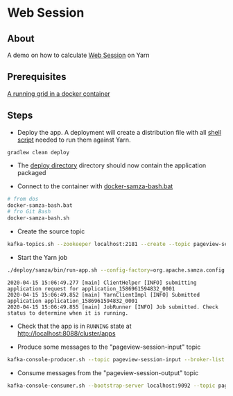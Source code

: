 # Web Session

## About

A demo on how to calculate [Web Session](https://gerardnico.com/marketing/analytics/session) on Yarn


## Prerequisites

[A running grid in a docker container](samza-grid-docker.md)

## Steps

  * Deploy the app. A deployment will create a distribution file with all [shell script](https://github.com/apache/samza/tree/master/samza-shell/src/main/bash) needed to run them against Yarn.

```dos
gradlew clean deploy 
```
  * The [deploy directory](../deploy) directory should now contain the application packaged
  
  * Connect to the container with [docker-samza-bash.bat](../docker-samza-bash.bat)

```bash
# from dos
docker-samza-bash.bat
# fro Git Bash
docker-samza-bash.sh
```

  * Create the source topic

```bash
kafka-topics.sh --zookeeper localhost:2181 --create --topic pageview-session-input --partitions 2 --replication-factor 1
```

  * Start the Yarn job

```bash
./deploy/samza/bin/run-app.sh --config-factory=org.apache.samza.config.factories.PropertiesConfigFactory --config-path=file://$PWD/deploy/samza/config/yarn-session-window-example.properties
```
```text
2020-04-15 15:06:49.277 [main] ClientHelper [INFO] submitting application request for application_1586961594832_0001
2020-04-15 15:06:49.852 [main] YarnClientImpl [INFO] Submitted application application_1586961594832_0001
2020-04-15 15:06:49.855 [main] JobRunner [INFO] Job submitted. Check status to determine when it is running.
```

  * Check that the app is in `RUNNING` state at [http://localhost:8088/cluster/apps](http://localhost:8088/cluster/apps)
 
  * Produce some messages to the "pageview-session-input" topic 
```bash
kafka-console-producer.sh --topic pageview-session-input --broker-list localhost:9092 < ./data/pageview-session-input.jsonl
```

  * Consume messages from the "pageview-session-output" topic 
```bash
kafka-console-consumer.sh --bootstrap-server localhost:9092 --topic pageview-session-output --property print.key=true --from-beginning
```